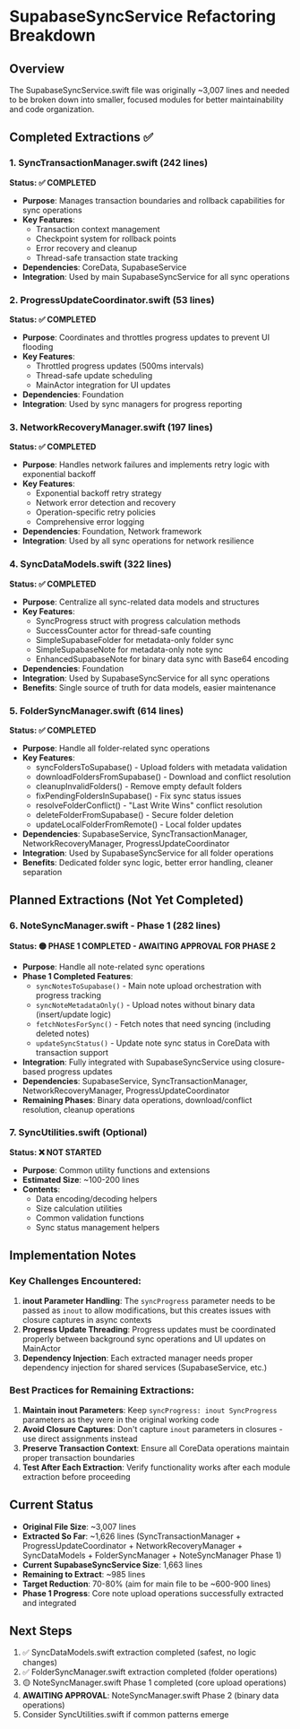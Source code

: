 # SupabaseSyncService Refactoring Breakdown

## Overview
The SupabaseSyncService.swift file was originally ~3,007 lines and needed to be broken down into smaller, focused modules for better maintainability and code organization.

## Completed Extractions ✅

### 1. SyncTransactionManager.swift (242 lines)
**Status: ✅ COMPLETED**
- **Purpose**: Manages transaction boundaries and rollback capabilities for sync operations
- **Key Features**:
  - Transaction context management
  - Checkpoint system for rollback points
  - Error recovery and cleanup
  - Thread-safe transaction state tracking
- **Dependencies**: CoreData, SupabaseService
- **Integration**: Used by main SupabaseSyncService for all sync operations

### 2. ProgressUpdateCoordinator.swift (53 lines)
**Status: ✅ COMPLETED**
- **Purpose**: Coordinates and throttles progress updates to prevent UI flooding
- **Key Features**:
  - Throttled progress updates (500ms intervals)
  - Thread-safe update scheduling
  - MainActor integration for UI updates
- **Dependencies**: Foundation
- **Integration**: Used by sync managers for progress reporting

### 3. NetworkRecoveryManager.swift (197 lines)
**Status: ✅ COMPLETED**
- **Purpose**: Handles network failures and implements retry logic with exponential backoff
- **Key Features**:
  - Exponential backoff retry strategy
  - Network error detection and recovery
  - Operation-specific retry policies
  - Comprehensive error logging
- **Dependencies**: Foundation, Network framework
- **Integration**: Used by all sync operations for network resilience

### 4. SyncDataModels.swift (322 lines)
**Status: ✅ COMPLETED**
- **Purpose**: Centralize all sync-related data models and structures
- **Key Features**:
  - SyncProgress struct with progress calculation methods
  - SuccessCounter actor for thread-safe counting
  - SimpleSupabaseFolder for metadata-only folder sync
  - SimpleSupabaseNote for metadata-only note sync
  - EnhancedSupabaseNote for binary data sync with Base64 encoding
- **Dependencies**: Foundation
- **Integration**: Used by SupabaseSyncService for all sync operations
- **Benefits**: Single source of truth for data models, easier maintenance

### 5. FolderSyncManager.swift (614 lines)
**Status: ✅ COMPLETED**
- **Purpose**: Handle all folder-related sync operations
- **Key Features**:
  - syncFoldersToSupabase() - Upload folders with metadata validation
  - downloadFoldersFromSupabase() - Download and conflict resolution
  - cleanupInvalidFolders() - Remove empty default folders
  - fixPendingFoldersInSupabase() - Fix sync status issues
  - resolveFolderConflict() - "Last Write Wins" conflict resolution
  - deleteFolderFromSupabase() - Secure folder deletion
  - updateLocalFolderFromRemote() - Local folder updates
- **Dependencies**: SupabaseService, SyncTransactionManager, NetworkRecoveryManager, ProgressUpdateCoordinator
- **Integration**: Used by SupabaseSyncService for all folder operations
- **Benefits**: Dedicated folder sync logic, better error handling, cleaner separation

## Planned Extractions (Not Yet Completed)

### 6. NoteSyncManager.swift - Phase 1 (282 lines)
**Status: 🟡 PHASE 1 COMPLETED - AWAITING APPROVAL FOR PHASE 2**
- **Purpose**: Handle all note-related sync operations
- **Phase 1 Completed Features**:
  - `syncNotesToSupabase()` - Main note upload orchestration with progress tracking
  - `syncNoteMetadataOnly()` - Upload notes without binary data (insert/update logic)
  - `fetchNotesForSync()` - Fetch notes that need syncing (including deleted notes)
  - `updateSyncStatus()` - Update note sync status in CoreData with transaction support
- **Integration**: Fully integrated with SupabaseSyncService using closure-based progress updates
- **Dependencies**: SupabaseService, SyncTransactionManager, NetworkRecoveryManager, ProgressUpdateCoordinator
- **Remaining Phases**: Binary data operations, download/conflict resolution, cleanup operations

### 7. SyncUtilities.swift (Optional)
**Status: ❌ NOT STARTED**
- **Purpose**: Common utility functions and extensions
- **Estimated Size**: ~100-200 lines
- **Contents**:
  - Data encoding/decoding helpers
  - Size calculation utilities
  - Common validation functions
  - Sync status management helpers

## Implementation Notes

### Key Challenges Encountered:
1. **inout Parameter Handling**: The `syncProgress` parameter needs to be passed as `inout` to allow modifications, but this creates issues with closure captures in async contexts
2. **Progress Update Threading**: Progress updates must be coordinated properly between background sync operations and UI updates on MainActor
3. **Dependency Injection**: Each extracted manager needs proper dependency injection for shared services (SupabaseService, etc.)

### Best Practices for Remaining Extractions:
1. **Maintain inout Parameters**: Keep `syncProgress: inout SyncProgress` parameters as they were in the original working code
2. **Avoid Closure Captures**: Don't capture `inout` parameters in closures - use direct assignments instead
3. **Preserve Transaction Context**: Ensure all CoreData operations maintain proper transaction boundaries
4. **Test After Each Extraction**: Verify functionality works after each module extraction before proceeding

## Current Status
- **Original File Size**: ~3,007 lines
- **Extracted So Far**: ~1,626 lines (SyncTransactionManager + ProgressUpdateCoordinator + NetworkRecoveryManager + SyncDataModels + FolderSyncManager + NoteSyncManager Phase 1)
- **Current SupabaseSyncService Size**: 1,663 lines
- **Remaining to Extract**: ~985 lines
- **Target Reduction**: 70-80% (aim for main file to be ~600-900 lines)
- **Phase 1 Progress**: Core note upload operations successfully extracted and integrated

## Next Steps
1. ✅ SyncDataModels.swift extraction completed (safest, no logic changes)
2. ✅ FolderSyncManager.swift extraction completed (folder operations)
3. 🟡 NoteSyncManager.swift Phase 1 completed (core upload operations)
4. **AWAITING APPROVAL**: NoteSyncManager.swift Phase 2 (binary data operations)
5. Consider SyncUtilities.swift if common patterns emerge
